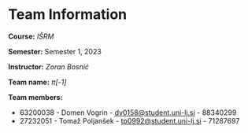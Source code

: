 # Team Information

**Course:** _IŠRM_

**Semester:** Semester 1, 2023

**Instructor:** _Zoran Bosnić_

**Team name:** _π[-1]_

**Team members:**

* 63200038 - Domen Vogrin - dv0158@student.uni-lj.si - 88340299
* 27232051 - Tomaž Poljanšek - tp0992@student.uni-lj.si - 71287697